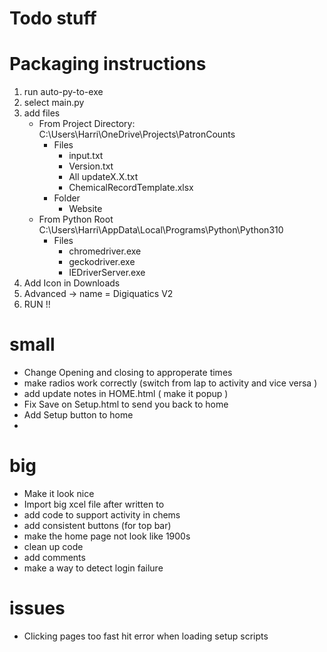 # Todo stuff 
# Packaging instructions 
1. run auto-py-to-exe
2. select main.py
3. add files 
    - From Project Directory: C:\Users\Harri\OneDrive\Projects\PatronCounts
        - Files
            - input.txt
            - Version.txt
            - All updateX.X.txt
            - ChemicalRecordTemplate.xlsx
        - Folder
            - Website
    - From Python Root C:\Users\Harri\AppData\Local\Programs\Python\Python310
        - Files
            - chromedriver.exe
            - geckodriver.exe
            - IEDriverServer.exe
4. Add Icon in Downloads 
5. Advanced -> name = Digiquatics V2
6. RUN !!


# small 
- Change Opening and closing to approperate times 
- make radios work correctly (switch from lap to activity and vice versa )
- add update notes in HOME.html ( make it popup )
- Fix Save on Setup.html to send you back to home 
- Add Setup button to home
- 

# big 

- Make it look nice 
- Import big xcel file after written to 
- add code to support activity in chems 
- add consistent buttons (for top bar)
- make the home page not look like 1900s 
- clean up code 
- add comments 
- make a way to detect login failure 


# issues 
- Clicking pages too fast hit error when loading setup scripts 